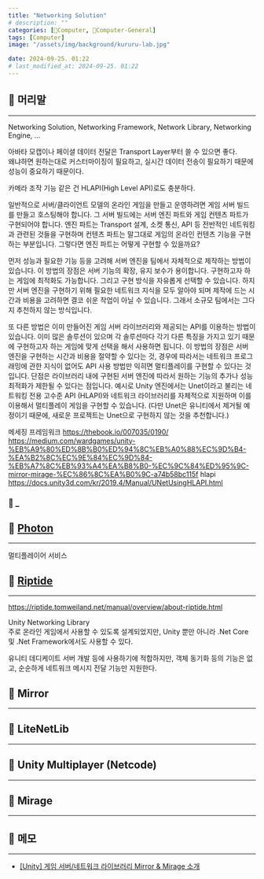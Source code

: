 ```yaml
---
title: "Networking Solution"
# description: ""
categories: [💫Computer, 🌚Computer-General]
tags: [Computer]
image: "/assets/img/background/kururu-lab.jpg"

date: 2024-09-25. 01:22
# last_modified_at: 2024-09-25. 01:22
---
```


## 💫 머리말

---

Networking Solution, Networking Framework, Network Library, Networking Engine, ...  

아바타 모캡이나 페이셜 데이터 전달은 Transport Layer부터 쓸 수 있으면 좋다.  
왜냐하면 원하는대로 커스터마이징이 필요하고, 실시간 데이터 전송이 필요하기 때문에 성능이 중요하기 때문이다.  

카메라 조작 기능 같은 건 HLAPI(High Level API)로도 충분하다.  

일반적으로 서버/클라이언트 모델의 온라인 게임을 만들고 운영하려면 게임 서버 빌드를 만들고 호스팅해야 합니다. 그 서버 빌드에는 서버 엔진 파트와 게임 컨텐츠 파트가 구현되어야 합니다. 엔진 파트는 Transport 설계, 소켓 통신, API 등 전반적인 네트워킹과 관련된 것들을 구현하며 컨텐츠 파트는 말그대로 게임의 온라인 컨텐츠 기능을 구현하는 부분입니다. 그렇다면 엔진 파트는 어떻게 구현할 수 있을까요?

먼저 성능과 필요한 기능 등을 고려해 서버 엔진을 팀에서 자체적으로 제작하는 방법이 있습니다. 이 방법의 장점은 서버 기능의 확장, 유지 보수가 용이합니다. 구현하고자 하는 게임에 최적화도 가능합니다. 그리고 구현 방식을 자유롭게 선택할 수 있습니다. 하지만 서버 엔진을 구현하기 위해 필요한 네트워크 지식을 모두 알아야 되며 제작에 드는 시간과 비용을 고려하면 결코 쉬운 작업이 아닐 수 있습니다. 그래서 소규모 팀에서는 그다지 추천하지 않는 방식입니다.

또 다른 방법은 이미 만들어진 게임 서버 라이브러리와 제공되는 API를 이용하는 방법이 있습니다. 이미 많은 솔루션이 있으며 각 솔루션마다 각기 다른 특징을 가지고 있기 때문에 구현하고자 하는 게임에 맞게 선택을 해서 사용하면 됩니다. 이 방법의 장점은 서버 엔진을 구현하는 시간과 비용을 절약할 수 있다는 것, 경우에 따라서는 네트워크 프로그래밍에 관한 지식이 없어도 API 사용 방법만 익히면 멀티플레이를 구현할 수 있다는 것입니다. 단점은 라이브러리 내에 구현된 서버 엔진에 따라서 원하는 기능의 추가나 성능 최적화가 제한될 수 있다는 점입니다. 예시로 Unity 엔진에서는 Unet이라고 불리는 네트워킹 전용 고수준 API (HLAPI)와 네트워크 라이브러리를 자체적으로 지원하며 이를 이용해서 멀티플레이 게임을 구현할 수 있습니다. (다만 Unet은 유니티에서 제거될 예정이기 때문에, 새로운 프로젝트는 Unet으로 구현하지 않는 것을 추천합니다.)

메세징 프레임워크
https://thebook.io/007035/0190/
https://medium.com/wardgames/unity-%EB%A9%80%ED%8B%B0%ED%94%8C%EB%A0%88%EC%9D%B4-%EA%B2%8C%EC%9E%84%EC%9D%84-%EB%A7%8C%EB%93%A4%EA%B8%B0-%EC%9C%84%ED%95%9C-mirror-mirage-%EC%86%8C%EA%B0%9C-a74b58bc115f
hlapi
https://docs.unity3d.com/kr/2019.4/Manual/UNetUsingHLAPI.html

### 🫧 _

## 💫 [Photon](https://www.photonengine.com/ko-kr)

---

멀티플레이어 서비스  

## 💫 [Riptide](https://github.com/RiptideNetworking/Riptide)

---

<https://riptide.tomweiland.net/manual/overview/about-riptide.html>  

Unity Networking Library  
주로 온라인 게임에서 사용할 수 있도록 설계되었지만, Unity 뿐만 아니라 .Net Core 및 .Net Framework에서도 사용할 수 있다.  

유니티 데디케이트 서버 개발 등에 사용하기에 적합하지만, 객체 동기화 등의 기능은 없고, 순순하게 네트워크 메시지 전달 기능만 지원한다.  

## 💫 Mirror

---

## 💫 LiteNetLib

---

## 💫 Unity Multiplayer (Netcode)

---

## 💫 Mirage

---

## 💫 메모

---

- [[Unity] 게임 서버/네트워크 라이브러리 Mirror & Mirage 소개](https://medium.com/wardgames/unity-멀티플레이-게임을-만들기-위한-mirror-mirage-소개-a74b58bc115f)